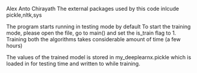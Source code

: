 Alex Anto Chirayath
The external packages used by this code inlcude
pickle,nltk,sys

The program starts running in testing mode by default
To start the training mode, please open the file, go to main() and set the is_train flag to 1.
Training both the algorithms takes considerable amount of time (a few hours)

The values of the trained model is stored in my_deeplearnx.pickle which is loaded in for testing time and written to while training.
